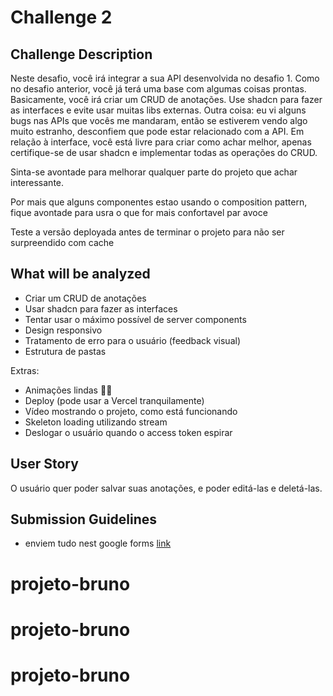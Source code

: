 # Challenge 2

## Challenge Description

Neste desafio, você irá integrar a sua API desenvolvida no desafio 1. Como no desafio anterior, você já terá uma base com algumas coisas prontas. Basicamente, você irá criar um CRUD de anotações. Use shadcn para fazer as interfaces e evite usar muitas libs externas. Outra coisa: eu vi alguns bugs nas APIs que vocês me mandaram, então se estiverem vendo algo muito estranho, desconfiem que pode estar relacionado com a API. Em relação à interface, você está livre para criar como achar melhor, apenas certifique-se de usar shadcn e implementar todas as operações do CRUD.

Sinta-se avontade para melhorar qualquer parte do projeto que achar interessante.

Por mais que alguns componentes estao usando o composition pattern, fique avontade para usra o que for mais confortavel par avoce

Teste a versão deployada antes de terminar o projeto para não ser surpreendido com cache

## What will be analyzed

- Criar um CRUD de anotações
- Usar shadcn para fazer as interfaces
- Tentar usar o máximo possível de server components
- Design responsivo
- Tratamento de erro para o usuário (feedback visual)
- Estrutura de pastas

Extras:

- Animações lindas 🤩🤩
- Deploy (pode usar a Vercel tranquilamente)
- Vídeo mostrando o projeto, como está funcionando
- Skeleton loading utilizando stream
- Deslogar o usuário quando o access token espirar

## User Story

O usuário quer poder salvar suas anotações, e poder editá-las e deletá-las.

## Submission Guidelines

- enviem tudo nest google forms [link](https://forms.gle/BLpYAkTtSyJBoTTU8)
# projeto-bruno
# projeto-bruno
# projeto-bruno
